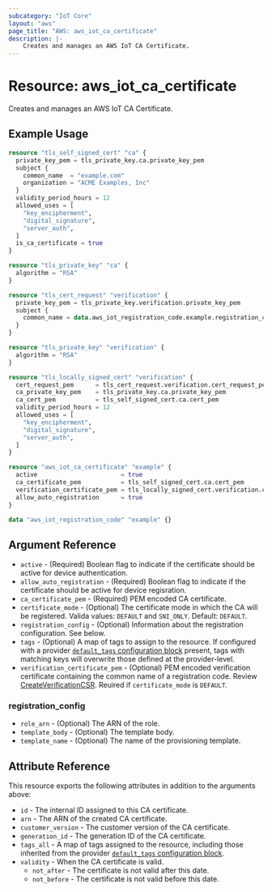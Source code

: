 ```yaml
---
subcategory: "IoT Core"
layout: "aws"
page_title: "AWS: aws_iot_ca_certificate"
description: |-
    Creates and manages an AWS IoT CA Certificate.
---
```


# Resource: aws_iot_ca_certificate

Creates and manages an AWS IoT CA Certificate.

## Example Usage

```terraform
resource "tls_self_signed_cert" "ca" {
  private_key_pem = tls_private_key.ca.private_key_pem
  subject {
    common_name  = "example.com"
    organization = "ACME Examples, Inc"
  }
  validity_period_hours = 12
  allowed_uses = [
    "key_encipherment",
    "digital_signature",
    "server_auth",
  ]
  is_ca_certificate = true
}

resource "tls_private_key" "ca" {
  algorithm = "RSA"
}

resource "tls_cert_request" "verification" {
  private_key_pem = tls_private_key.verification.private_key_pem
  subject {
    common_name = data.aws_iot_registration_code.example.registration_code
  }
}

resource "tls_private_key" "verification" {
  algorithm = "RSA"
}

resource "tls_locally_signed_cert" "verification" {
  cert_request_pem      = tls_cert_request.verification.cert_request_pem
  ca_private_key_pem    = tls_private_key.ca.private_key_pem
  ca_cert_pem           = tls_self_signed_cert.ca.cert_pem
  validity_period_hours = 12
  allowed_uses = [
    "key_encipherment",
    "digital_signature",
    "server_auth",
  ]
}

resource "aws_iot_ca_certificate" "example" {
  active                       = true
  ca_certificate_pem           = tls_self_signed_cert.ca.cert_pem
  verification_certificate_pem = tls_locally_signed_cert.verification.cert_pem
  allow_auto_registration      = true
}

data "aws_iot_registration_code" "example" {}
```

## Argument Reference

* `active` - (Required)  Boolean flag to indicate if the certificate should be active for device authentication.
* `allow_auto_registration` - (Required)  Boolean flag to indicate if the certificate should be active for device regisration.
* `ca_certificate_pem` - (Required)  PEM encoded CA certificate.
* `certificate_mode` - (Optional)  The certificate mode in which the CA will be registered. Valida values: `DEFAULT` and `SNI_ONLY`. Default: `DEFAULT`.
* `registration_config` - (Optional) Information about the registration configuration. See below.
* `tags` - (Optional) A map of tags to assign to the resource. If configured with a provider [`default_tags` configuration block](https://registry.terraform.io/providers/hashicorp/aws/latest/docs#default_tags-configuration-block) present, tags with matching keys will overwrite those defined at the provider-level.
* `verification_certificate_pem` - (Optional) PEM encoded verification certificate containing the common name of a registration code. Review
  [CreateVerificationCSR](https://docs.aws.amazon.com/iot/latest/developerguide/register-CA-cert.html). Reuired if `certificate_mode` is `DEFAULT`.

### registration_config

* `role_arn` - (Optional) The ARN of the role.
* `template_body` - (Optional) The template body.
* `template_name` - (Optional) The name of the provisioning template.

## Attribute Reference

This resource exports the following attributes in addition to the arguments above:

* `id` - The internal ID assigned to this CA certificate.
* `arn` - The ARN of the created CA certificate.
* `customer_version` - The customer version of the CA certificate.
* `generation_id` - The generation ID of the CA certificate.
* `tags_all` - A map of tags assigned to the resource, including those inherited from the provider [`default_tags` configuration block](https://registry.terraform.io/providers/hashicorp/aws/latest/docs#default_tags-configuration-block).
* `validity` - When the CA certificate is valid.
    * `not_after` - The certificate is not valid after this date.
    * `not_before` - The certificate is not valid before this date.
